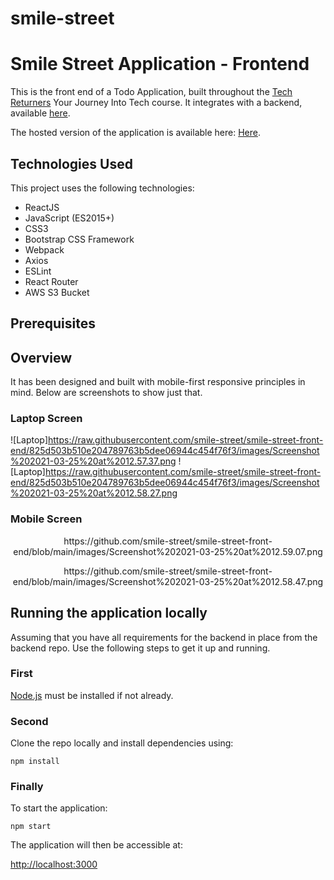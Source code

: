 # smile-street

# Smile Street Application - Frontend

This is the front end of a Todo Application, built throughout the [Tech Returners](https://techreturners.com) Your Journey Into Tech course. It integrates with a backend, available [here](https://github.com/smile-street/smile-street-back-end).

The hosted version of the application is available here: [Here]().

## Technologies Used

This project uses the following technologies:

- ReactJS
- JavaScript (ES2015+)
- CSS3
- Bootstrap CSS Framework
- Webpack
- Axios
- ESLint
- React Router
- AWS S3 Bucket

## Prerequisites


## Overview

It has been designed and built with mobile-first responsive principles in mind.
Below are screenshots to show just that.

### Laptop Screen

![Laptop]https://raw.githubusercontent.com/smile-street/smile-street-front-end/825d503b510e204789763b5dee06944c454f76f3/images/Screenshot%202021-03-25%20at%2012.57.37.png
![Laptop]https://raw.githubusercontent.com/smile-street/smile-street-front-end/825d503b510e204789763b5dee06944c454f76f3/images/Screenshot%202021-03-25%20at%2012.58.27.png
### Mobile Screen

<p align="center">
  https://github.com/smile-street/smile-street-front-end/blob/main/images/Screenshot%202021-03-25%20at%2012.59.07.png
</p>
<p align ="center">
  https://github.com/smile-street/smile-street-front-end/blob/main/images/Screenshot%202021-03-25%20at%2012.58.47.png
</p>


## Running the application locally

Assuming that you have all requirements for the backend in place from the backend repo. Use the following steps to get it up and running.

### First

[Node.js](https://nodejs.org/en/) must be installed if not already.

### Second

Clone the repo locally and install dependencies using:

    npm install




### Finally

To start the application:

    npm start

The application will then be accessible at:

[http://localhost:3000](http://localhost:3000)
